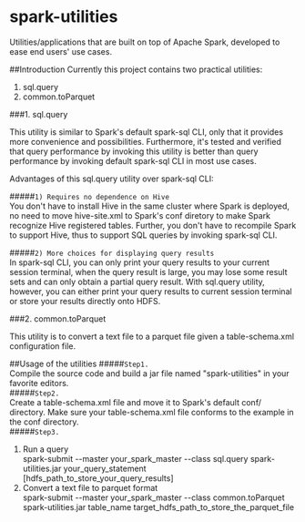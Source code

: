 # spark-utilities
Utilities/applications that are built on top of Apache Spark, developed to ease end users' use cases.

##Introduction
Currently this project contains two practical utilities:<br>
1. sql.query<br>
2. common.toParquet<br>

###1. sql.query

This utility is similar to Spark's default spark-sql CLI, only that it provides more convenience and possibilities. Furthermore, it's tested and verified that query performance by invoking this utility is better than query performance by invoking default spark-sql CLI in most use cases.

Advantages of this sql.query utility over spark-sql CLI:

#####`1) Requires no dependence on Hive`<br>
You don't have to install Hive in the same cluster where Spark is deployed, no need to move hive-site.xml to Spark's conf diretory to make Spark recognize Hive registered tables. Further, you don't have to recompile Spark to support Hive, thus to support SQL queries by invoking spark-sql CLI.

#####`2) More choices for displaying query results`<br>
In spark-sql CLI, you can only print your query results to your current session terminal, when the query result is large, you may lose some result sets and can only obtain a partial query result. With sql.query utility, however, you can either print your query results to current session terminal or store your results directly onto HDFS.

###2. common.toParquet

This utility is to convert a text file to a parquet file given a table-schema.xml configuration file.

##Usage of the utilities
#####`Step1.`<br>
Compile the source code and build a jar file named "spark-utilities" in your favorite editors.<br>
#####`Step2.`<br>
Create a table-schema.xml file and move it to Spark's default conf/ directory. Make sure your table-schema.xml file conforms to the example in the conf directory.<br>
#####`Step3.`<br>
1) Run a query<br>
spark-submit --master your_spark_master --class sql.query spark-utilities.jar your_query_statement [hdfs_path_to_store_your_query_results]<br>
2) Convert a text file to parquet format<br>
spark-submit --master your_spark_master --class common.toParquet spark-utilities.jar table_name  target_hdfs_path_to_store_the_parquet_file<br>

